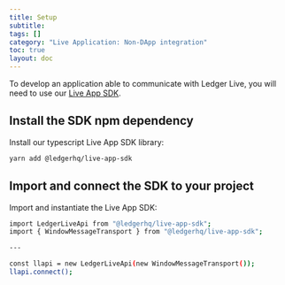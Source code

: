 ```yaml
---
title: Setup
subtitle:
tags: []
category: "Live Application: Non-DApp integration"
toc: true
layout: doc
---
```


To develop an application able to communicate with Ledger Live, you will need to use our [Live App SDK](../../reference/sdk/). 

## Install the SDK npm dependency

Install our typescript Live App SDK library:

```bash
yarn add @ledgerhq/live-app-sdk
```

## Import and connect the SDK to your project

Import and instantiate the Live App SDK: 

```bash
import LedgerLiveApi from "@ledgerhq/live-app-sdk";
import { WindowMessageTransport } from "@ledgerhq/live-app-sdk";

---

const llapi = new LedgerLiveApi(new WindowMessageTransport());
llapi.connect();
```
